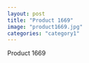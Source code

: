 ```yaml
---
layout: post
title: "Product 1669"
image: "product1669.jpg"
categories: "category1"
---
```

Product 1669
